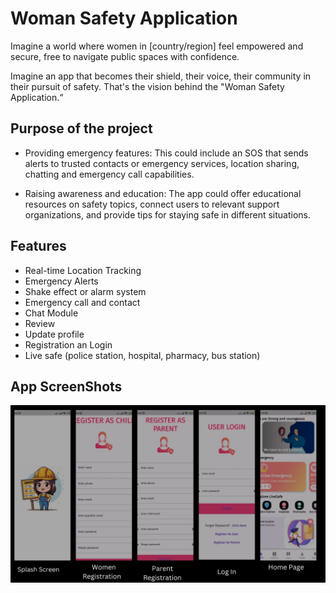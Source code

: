 
# Woman Safety Application

Imagine a world where women in [country/region] feel empowered and secure, free to navigate public spaces with confidence.

Imagine an app that becomes their shield, their voice, their community in their pursuit of safety. That's the vision behind the "Woman Safety Application.“




## Purpose of the project
- Providing emergency features: This could include an SOS that sends alerts to trusted contacts or emergency services, location sharing, chatting and emergency call capabilities.

- Raising awareness and education: The app could offer educational resources on safety topics, connect users to relevant support organizations, and provide tips for staying safe in different situations.

## Features
- Real-time Location Tracking
- Emergency Alerts 
- Shake effect or alarm system
- Emergency call and contact
- Chat Module
- Review
- Update profile
- Registration an Login
- Live safe (police station, hospital, pharmacy, bus station)
## App ScreenShots
<img src="https://github.com/najnin26/SafetyApp/blob/main/assets/splash.jpg">

